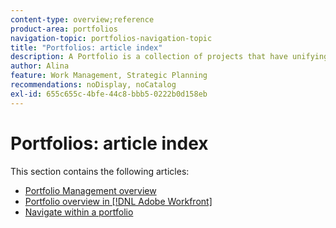 ```yaml
---
content-type: overview;reference
product-area: portfolios
navigation-topic: portfolios-navigation-topic
title: "Portfolios: article index"
description: A Portfolio is a collection of projects that have unifying characteristics. Find out information about portfolios in the following articles. 
author: Alina
feature: Work Management, Strategic Planning
recommendations: noDisplay, noCatalog
exl-id: 655c655c-4bfe-44c8-bbb5-0222b0d158eb
---
```

# Portfolios: article index

<!-- Audited: 5/2025 -->

This section contains the following articles:

* [Portfolio Management overview](../../../manage-work/portfolios/portfolios-overview/portfolio-managament-overview.md)
* [Portfolio overview in [!DNL Adobe Workfront]](../../../manage-work/portfolios/portfolios-overview/portfolio-overview.md)
* [Navigate within a portfolio](../../../manage-work/portfolios/portfolios-overview/navigate-within-portfolio.md)


